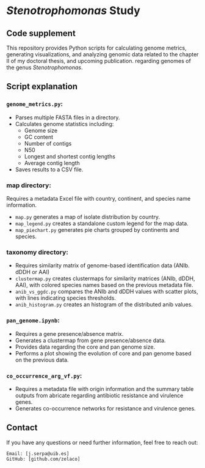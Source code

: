 # *Stenotrophomonas* Study

## Code supplement

This repository provides Python scripts for calculating genome metrics, generating visualizations, and analyzing genomic data related to the chapter II of my doctoral thesis, and upcoming publication. regarding genomes of the genus *Stenotrophomonas*.

## Script explanation
### `genome_metrics.py`:
* Parses multiple FASTA files in a directory.
* Calculates genome statistics including:
    - Genome size
    - GC content
    - Number of contigs
    - N50
    - Longest and shortest contig lengths
    - Average contig length
* Saves results to a CSV file.

### **map directory**:
Requires a metadata Excel file with country, continent, and species name information.
* `map.py` generates a map of isolate distribution by country.
* `map_legend.py` creates a standalone custom legend for the map data.
* `map_piechart.py` generates pie charts grouped by continents and species.

### **taxonomy directory**:
* Requires similarity matrix of genome-based identification data (ANIb. dDDH or AAI)
* `clustermap.py` creates clustermaps for similarity matrices (ANIb, dDDH, AAI), with colored species names based on the previous metadata file.
* `anib_vs_ggdc.py` compares the ANIb and dDDH values with scatter plots, with lines indicating species thresholds.
* `anib_histogram.py` creates an histogram of the distributed anib values.

### `pan_genome.ipynb`:
* Requires a gene presence/absence matrix.
* Generates a clustermap from gene presence/absence data.
* Provides data regarding the core and pan genome size.
* Performs a plot showing the evolution of core and pan genome based on the previous data.

### `co_occurrence_arg_vf.py`:
* Requires a metadata file with origin information and the summary table outputs from abricate regarding antibiotic resistance and virulence genes.
* Generates co-occurrence networks for resistance and virulence genes.

## Contact

If you have any questions or need further information, feel free to reach out:

    Email: [j.serpa@uib.es]
    GitHub: [github.com/zelaco]
